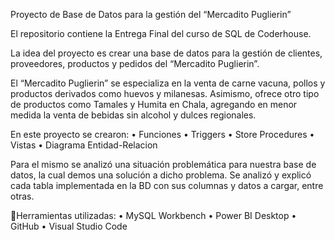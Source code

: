 Proyecto de Base de Datos para la gestión del “Mercadito Puglierin”

El repositorio contiene la Entrega Final del curso de SQL de Coderhouse.

La idea del proyecto es crear una base de datos para la gestión de clientes, proveedores, productos y pedidos del “Mercadito Puglierin”.

El “Mercadito Puglierin” se especializa en la venta de carne vacuna, pollos y productos derivados como huevos y milanesas. Asimismo, ofrece otro tipo de productos como Tamales y Humita en Chala, agregando en menor medida la venta de bebidas sin alcohol y dulces regionales.

En este proyecto se crearon:
•	Funciones
•	Triggers
•	Store Procedures
•	Vistas
•	Diagrama Entidad-Relacion

Para el mismo se analizó una situación problemática para nuestra base de datos, la cual demos una solución a dicho problema. Se analizó y explicó cada tabla implementada en la BD con sus columnas y datos a cargar, entre otras.

🔧Herramientas utilizadas:
•	MySQL Workbench
•	Power BI Desktop
•	GitHub
•	Visual Studio Code

